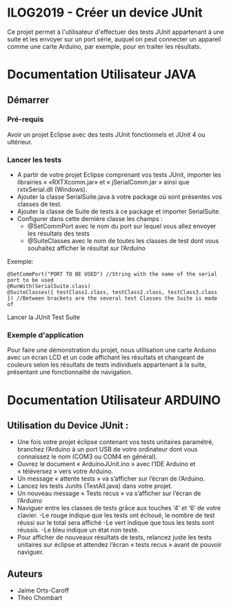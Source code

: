 # ILOG2019 - Créer un device JUnit

Ce projet permet à l'utilisateur d'effectuer des tests JUnit appartenant à une suite et les envoyer sur un port série, auquel on peut connecter un appareil comme une carte Arduino, par exemple, pour en traiter les résultats.


# Documentation Utilisateur JAVA

## Démarrer

### Pré-requis

Avoir un projet Eclipse avec des tests JUnit fonctionnels et JUnit 4 ou ultérieur.

### Lancer les tests

* A partir de votre projet Eclipse comprenant vos tests JUnit, importer les librairies « «RXTXcomm.jar» et « jSerialComm.jar » ainsi que rxtxSerial.dll (Windows).
* Ajouter la classe SerialSuite.java à votre package où sont présentes vos classes de test.
* Ajouter la classe de Suite de tests à ce package et importer SerialSuite.
* Configurer  dans cette dernière classe les champs :
	- @SetCommPort avec le nom du port sur lequel vous allez envoyer les résultats des tests
	- @SuiteClasses avec le nom de toutes les classes de test dont vous souhaitez afficher le 	résultat sur l’Arduino
 
Exemple:
```
@SetCommPort("PORT TO BE USED") //String with the name of the serial port to be used
@RunWith(SerialSuite.class)
@SuiteClasses({ testClass1.class, testClass2.class, testClass3.class }) //Between brackets are the several test Classes the Suite is made of
```

Lancer la JUnit Test Suite

### Exemple d'application

Pour faire une démonstration du projet, nous utilisation une carte Arduino avec un écran LCD et un code affichant les résultats et changeant de couleurs selon les résultats de tests individuels appartenant à la suite, présentant une fonctionnalité de navigation.

# Documentation Utilisateur ARDUINO

## Utilisation du Device JUnit : 
* Une fois votre projet éclipse contenant vos tests unitaires paramétré, branchez l’Arduino à un port USB de votre ordinateur dont vous connaissez le nom (COM3 ou COM4 en général).
* Ouvrez le document « ArduinoJUnit.ino » avec l’IDE Arduino et « téléversez » vers votre Arduino.
* Un message « attente tests » va s’afficher sur l’écran de l’Arduino.
* Lancez les tests Junits (TestAll.java) dans votre projet.
* Un nouveau message « Tests recus » va s’afficher sur l’écran de l’Arduino
* Naviguer entre les classes de tests grâce aux touches ‘4’ et ‘6’ de votre clavier.
	-Le rouge indique que les tests ont échoué, le nombre de test réussi sur le total sera affiché
	-Le vert indique que tous les tests sont réussis.
	-Le bleu indique un état non testé.
* Pour afficher de nouveaux résultats de tests, relancez juste les tests unitaires sur éclipse et attendez l’écran « tests recus » avant de pouvoir naviguer.

## Auteurs

* Jaime Orts-Caroff
* Théo Chombart
